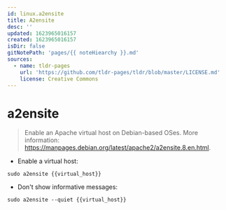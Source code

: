 ```yaml
---
id: linux.a2ensite
title: A2ensite
desc: ''
updated: 1623965016157
created: 1623965016157
isDir: false
gitNotePath: 'pages/{{ noteHiearchy }}.md'
sources:
  - name: tldr-pages
    url: 'https://github.com/tldr-pages/tldr/blob/master/LICENSE.md'
    license: Creative Commons
---
```

# a2ensite

> Enable an Apache virtual host on Debian-based OSes.
> More information: <https://manpages.debian.org/latest/apache2/a2ensite.8.en.html>.

- Enable a virtual host:

`sudo a2ensite {{virtual_host}}`

- Don't show informative messages:

`sudo a2ensite --quiet {{virtual_host}}`

